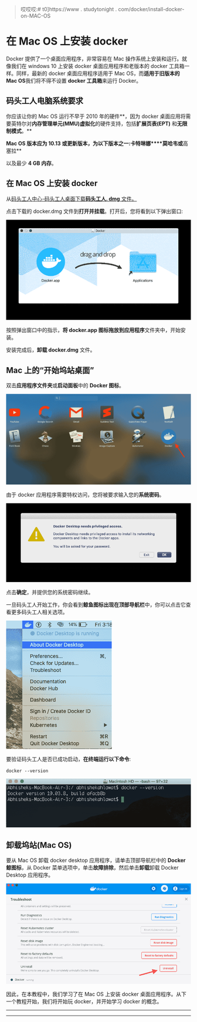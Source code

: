 > 哎哎哎:# t0]https://www . studytonight . com/docker/install-docker-on-MAC-OS

# 在 Mac OS 上安装 docker

Docker 提供了一个桌面应用程序，非常容易在 Mac 操作系统上安装和运行。就像我们在 windows 10 上安装 docker 桌面应用程序和老版本的 docker 工具箱一样。同样，最新的 docker 桌面应用程序适用于 Mac OS，而**适用于旧版本的 Mac OS**我们将不得不设置 **docker 工具箱**来运行 Docker。

## 码头工人电脑系统要求

你应该让你的 Mac OS 运行不早于 2010 年的硬件**，因为 docker 桌面应用将需要英特尔对**内存管理单元(MMU)虚拟化**的硬件支持，包括**扩展页表(EPT)** 和**无限制模式**。**

 **Mac OS **版本应为 10.13 或更新版本**，为以下版本之一:**卡特琳娜****莫哈韦**或**高塞拉**

以及最少 **4 GB 内存**。

## 在 Mac OS 上安装 docker

从[码头工人中心-码头工人桌面下载**码头工人. dmg** 文件。](https://hub.docker.com/editions/community/docker-ce-desktop-mac/)

点击下载的 docker.dmg 文件到**打开并挂载**。打开后，您将看到以下弹出窗口:

![Install docker desktop for Mac OS](img/f958ad27998c0d3085fbe6433f34af85.png)

按照弹出窗口中的指示，**将 docker.app 图标拖放到应用程序**文件夹中，开始安装。

安装完成后，**卸载 docker.dmg** 文件。

## Mac 上的“开始坞站桌面”

双击**应用程序文件夹**或**启动面板**中的 **Docker 图标**。

![start docker desktop on mac os](img/27ce38bd3488e8a741bd78fadca33ac3.png)

由于 docker 应用程序需要特权访问，您将被要求输入您的**系统密码**。

![start docker desktop app on mac os](img/299407ff431f4199aa8ed713f00860cf.png)

点击**确定**，并提供您的系统密码继续。

一旦码头工人开始工作，你会看到**鲸鱼图标出现在顶部导航栏**中，你可以点击它查看更多码头工人相关选项。

![start docker on mac OS](img/4069dead907f512780f8a72c8ec173fc.png)

要验证码头工人是否已成功启动，**在终端运行以下命令**:

```
docker --version
```

![docker --version command output](img/2cf82a9fa0ec6f5c2fadfc882ea14b25.png)

## 卸载坞站(Mac OS)

要从 Mac OS 卸载 docker desktop 应用程序，请单击顶部导航栏中的 **Docker 鲸图标**，从 Docker 菜单选项中，单击**故障排除**，然后单击**卸载**卸载 Docker Desktop 应用程序。

![Uninstalling docker from Mac OS](img/b6af9646fb4a63220ff24f43d716f0d1.png)

因此，在本教程中，我们学习了在 Mac OS 上安装 docker 桌面应用程序。从下一个教程开始，我们将开始玩 docker，并开始学习 docker 的概念。

* * *

* * ***